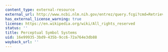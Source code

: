 ```yaml
---
content_type: external-resource
external_url: http://www.ncbi.nlm.nih.gov/entrez/query.fcgi?cmd=Retrieve&db=PubMed&dopt=Citation&list_uids=11301525
has_external_license_warning: true
license: https://en.wikipedia.org/wiki/All_rights_reserved
status: ''
title: Perceptual Symbol Systems
uid: 16e99935-3bd9-435b-9cc6-72a764e3db88
wayback_url: ''
---
```

